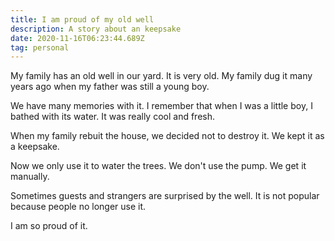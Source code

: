 ```yaml
---
title: I am proud of my old well
description: A story about an keepsake
date: 2020-11-16T06:23:44.689Z
tag: personal
---
```

My family has an old well in our yard. It is very old. My family dug it many years ago when my father was still a young boy.

We have many memories with it. I remember that when I was a little boy, I bathed with its water. It was really cool and fresh.

When my family rebuit the house, we decided not to destroy it. We kept it as a keepsake.

Now we only use it to water the trees. We don't use the pump. We get it manually. 

Sometimes guests and strangers are surprised by the well. It is not popular because people no longer use it. 

I am so proud of it.